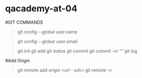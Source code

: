 # qacademy-at-04

#GIT COMMANDS
>git config --global user.name

>git config --globar user.email

>git init
>git add 
>git status
>git commit 
>git commit -m ""
>git log

#Add Origin
>git remote add origin <url - ssh>
>git remote -v


